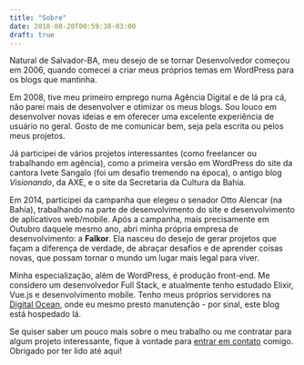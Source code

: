 ```yaml
---
title: "Sobre"
date: 2018-08-20T00:59:38-03:00
draft: true
---
```


Natural de Salvador-BA, meu desejo de se tornar Desenvolvedor começou em 2006, quando comecei a criar meus próprios temas em WordPress para os blogs que mantinha.

Em 2008, tive meu primeiro emprego numa Agência Digital e de lá pra cá, não parei mais de desenvolver e otimizar os meus blogs. Sou louco em desenvolver novas ideias e em oferecer uma excelente experiência de usuário no geral. Gosto de me comunicar bem, seja pela escrita ou pelos meus projetos.

Já participei de vários projetos interessantes (como freelancer ou trabalhando em agência), como a primeira versão em WordPress do site da cantora Ivete Sangalo (foi um desafio tremendo na época), o antigo blog *Visionando*, da AXE, e o site da Secretaria da Cultura da Bahia.

Em 2014, participei da campanha que elegeu o senador Otto Alencar (na Bahia), trabalhando na parte de desenvolvimento do site e desenvolvimento de aplicativos web/mobile. Após a campanha, mais precisamente em Outubro daquele mesmo ano, abri minha própria empresa de desenvolvimento: a **Falkor**. Ela nasceu do desejo de gerar projetos que façam a diferença de verdade, de abraçar desafios e de aprender coisas novas, que possam tornar o mundo um lugar mais legal para viver. 

Minha especialização, além de WordPress, é produção front-end. Me considero um desenvolvedor Full Stack, e atualmente tenho estudado Elixir, Vue.js e desenvolvimento mobile. Tenho meus próprios servidores na [Digital Ocean](https://m.do.co/c/b48bafc27e54), onde eu mesmo presto manutenção - por sinal, este blog está hospedado lá.

Se quiser saber um pouco mais sobre o meu trabalho ou me contratar para algum projeto interessante, fique à vontade para [entrar em contato](/contato) comigo. Obrigado por ter lido até aqui! 

